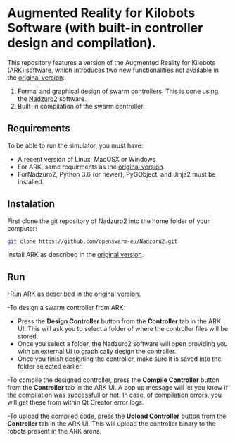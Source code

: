 # Augmented Reality for Kilobots Software (with built-in controller design and compilation).

This repository features a version of the Augmented Reality for Kilobots (ARK) software, which introduces two new functionalities not available in the [original version](https://github.com/DiODeProject/KilobotArena): 
1. Formal and graphical design of swarm controllers. This is done using the [Nadzuro2](https://github.com/openswarm-eu/Nadzoru2) software.
2. Built-in compilation of the swarm controller.

## Requirements
To be able to run the simulator, you must have:
- A recent version of Linux, MacOSX or Windows
- For ARK, same requirments as the [original version](https://github.com/DiODeProject/KilobotArena).
- ForNadzuro2, Python 3.6 (or newer), PyGObject, and Jinja2 must be installed.

## Instalation 

First clone the git repository of Nadzuro2 into the home folder of your computer:
```bash
git clone https://github.com/openswarm-eu/Nadzoru2.git
```
Install ARK as described in the [original version](https://github.com/DiODeProject/KilobotArena).

## Run  

-Run ARK as described in the [original version](https://github.com/DiODeProject/KilobotArena). 

-To design a swarm controller from ARK:
- Press the **Design Controller** button from the **Controller** tab in the ARK UI. This will ask you to select a folder of where the controller files will be stored. 
- Once you select a folder,  the Nadzuro2 software will open providing you with an external UI to graphically design the controller. 
- Once you finish designing the controller, make sure it is saved into the folder selected earlier.

-To compile the designed controller, press the **Compile Controller** button from the **Controller** tab in the ARK UI. A pop up message will let you know if the compilation was successfull or not. In case, of compilation errors, you will get these from within Qt Creator error logs.

-To upload the compiled code, press the **Upload Controller** button from the **Controller** tab in the ARK UI. This will upload the controller binary to the robots present in the ARK arena.